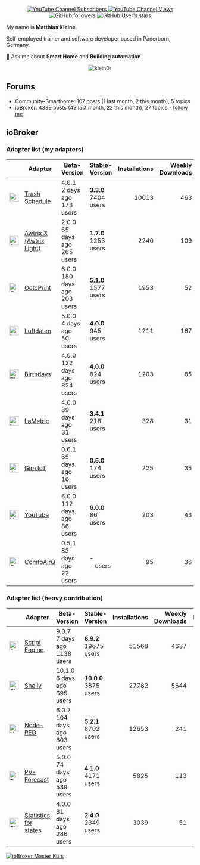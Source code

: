 <p align=center>
  <a href="https://www.youtube.com/c/Hausautomatisierung-com/"><img alt="YouTube Channel Subscribers" src="https://img.shields.io/youtube/channel/subscribers/UCRDCsZvUg75Bibp9qYbHivw?label=haus-automatisierung.com&logo=youtube&style=flat-square"> <img alt="YouTube Channel Views" src="https://img.shields.io/youtube/channel/views/UCRDCsZvUg75Bibp9qYbHivw?logo=youtube&style=flat-square"></a> <img alt="GitHub followers" src="https://img.shields.io/github/followers/klein0r?logo=github&style=flat-square"> <img alt="GitHub User's stars" src="https://img.shields.io/github/stars/klein0r?affiliations=OWNER&logo=github&style=flat-square">
</p>

My name is **Matthias Kleine**.

Self-employed trainer and software developer based in Paderborn, Germany.

💬 Ask me about **Smart Home** and **Building automation**

<p align="center">
  <img src="https://github-readme-stats.vercel.app/api?username=klein0r&show_icons=true&theme=calm" alt="klein0r" />
</p>

## Forums

- Community-Smarthome: 107 posts (1 last month, 2 this month), 5 topics
- ioBroker: 4339 posts (43 last month, 22 this month), 27 topics - [follow me](https://forum.iobroker.net/user/haus-automatisierung)

## ioBroker

### Adapter list (my adapters)

| | Adapter | Beta-Version | Stable-Version | Installations | Weekly Downloads | Issues |
|-|---------|--------------|----------------|--------------:|-----------------:|-------:|
| <img src="https://raw.githubusercontent.com/klein0r/ioBroker.trashschedule/master/admin/trashschedule.png" alt="Trash Schedule" width="25" /> | [Trash Schedule](https://github.com/klein0r/ioBroker.trashschedule) | 4.0.1<br />2 days ago<br />173 users | **3.3.0**<br />7404 users | 10013 | 463 | 6 |
| <img src="https://raw.githubusercontent.com/klein0r/ioBroker.awtrix-light/master/admin/awtrix-light.png" alt="Awtrix 3 (Awtrix Light)" width="25" /> | [Awtrix 3 (Awtrix Light)](https://github.com/klein0r/ioBroker.awtrix-light) | 2.0.0<br />65 days ago<br />265 users | **1.7.0**<br />1253 users | 2240 | 109 | 10 |
| <img src="https://raw.githubusercontent.com/klein0r/ioBroker.octoprint/master/admin/octoprint.png" alt="OctoPrint" width="25" /> | [OctoPrint](https://github.com/klein0r/ioBroker.octoprint) | 6.0.0<br />180 days ago<br />203 users | **5.1.0**<br />1577 users | 1953 | 52 | 6 |
| <img src="https://raw.githubusercontent.com/klein0r/ioBroker.luftdaten/master/admin/luftdaten.png" alt="Luftdaten" width="25" /> | [Luftdaten](https://github.com/klein0r/ioBroker.luftdaten) | 5.0.0<br />4 days ago<br />50 users | **4.0.0**<br />945 users | 1211 | 167 | 1 |
| <img src="https://raw.githubusercontent.com/klein0r/ioBroker.birthdays/master/admin/birthdays.png" alt="Birthdays" width="25" /> | [Birthdays](https://github.com/klein0r/ioBroker.birthdays) | 4.0.0<br />122 days ago<br />824 users | **4.0.0**<br />824 users | 1203 | 85 | 3 |
| <img src="https://raw.githubusercontent.com/klein0r/ioBroker.lametric/master/admin/lametric.png" alt="LaMetric" width="25" /> | [LaMetric](https://github.com/klein0r/ioBroker.lametric) | 4.0.0<br />89 days ago<br />31 users | **3.4.1**<br />218 users | 328 | 31 | 5 |
| <img src="https://raw.githubusercontent.com/klein0r/ioBroker.gira-iot/master/admin/gira-iot.png" alt="Gira IoT" width="25" /> | [Gira IoT](https://github.com/klein0r/ioBroker.gira-iot) | 0.6.1<br />65 days ago<br />16 users | **0.5.0**<br />174 users | 225 | 35 | 2 |
| <img src="https://raw.githubusercontent.com/klein0r/ioBroker.youtube/master/admin/youtube.png" alt="YouTube" width="25" /> | [YouTube](https://github.com/klein0r/ioBroker.youtube) | 6.0.0<br />112 days ago<br />86 users | **6.0.0**<br />86 users | 203 | 43 | 1 |
| <img src="https://raw.githubusercontent.com/klein0r/ioBroker.comfoairq/master/admin/comfoairq.png" alt="ComfoAirQ" width="25" /> | [ComfoAirQ](https://github.com/klein0r/ioBroker.comfoairq) | 0.5.1<br />83 days ago<br />22 users | **-**<br />- users | 95 | 36 | 19 |

### Adapter list (heavy contribution)

| | Adapter | Beta-Version | Stable-Version | Installations | Weekly Downloads | Issues |
|-|---------|--------------|----------------|--------------:|-----------------:|-------:|
| <img src="https://raw.githubusercontent.com/ioBroker/ioBroker.javascript/master/admin/javascript.svg" alt="Script Engine" width="25" /> | [Script Engine](https://github.com/iobroker/ioBroker.javascript) | 9.0.7<br />7 days ago<br />1138 users | **8.9.2**<br />19675 users | 51568 | 4637 | 105 |
| <img src="https://raw.githubusercontent.com/iobroker-community-adapters/ioBroker.shelly/master/admin/shelly.png" alt="Shelly" width="25" /> | [Shelly](https://github.com/iobroker-community-adapters/ioBroker.shelly) | 10.1.0<br />6 days ago<br />695 users | **10.0.0**<br />3875 users | 27782 | 5644 | 35 |
| <img src="https://raw.githubusercontent.com/ioBroker/ioBroker.node-red/master/admin/node-red.png" alt="Node-RED" width="25" /> | [Node-RED](https://github.com/ioBroker/ioBroker.node-red) | 6.0.7<br />104 days ago<br />803 users | **5.2.1**<br />8702 users | 12653 | 241 | 28 |
| <img src="https://raw.githubusercontent.com/iobroker-community-adapters/ioBroker.pvforecast/main/admin/pvforecast.png" alt="PV-Forecast" width="25" /> | [PV-Forecast](https://github.com/iobroker-community-adapters/ioBroker.pvforecast) | 5.0.0<br />74 days ago<br />539 users | **4.1.0**<br />4171 users | 5825 | 113 | 5 |
| <img src="https://raw.githubusercontent.com/iobroker-community-adapters/ioBroker.statistics/master/admin/statistics.png" alt="Statistics for states" width="25" /> | [Statistics for states](https://github.com/iobroker-community-adapters/ioBroker.statistics) | 4.0.0<br />81 days ago<br />286 users | **2.4.0**<br />2349 users | 3039 | 51 | 3 |

[![ioBroker Master Kurs](https://haus-automatisierung.com/images/ads/ioBroker-Kurs.png?2025)](https://haus-automatisierung.com/iobroker-kurs/?refid=github-profile)
